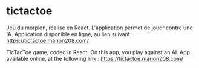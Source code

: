 # tictactoe

Jeu du morpion, réalisé en React.
L'application permet de jouer contre une IA.
Application disponible en ligne, au lien suivant : https://tictactoe.marion208.com/


TicTacToe game, coded in React.
On this app, you play against an AI.
App available online, at the following link : https://tictactoe.marion208.com/